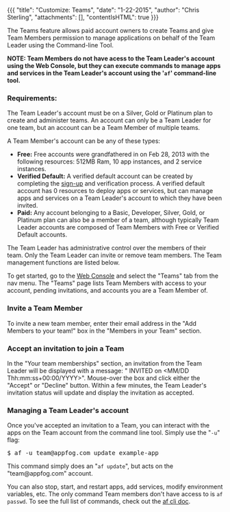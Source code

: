 {{{
  "title": "Customize: Teams",
  "date": "1-22-2015",
  "author": "Chris Sterling",
  "attachments": [],
  "contentIsHTML": true
}}}

<p>The Teams feature allows paid account owners to create Teams and give Team Members permission to manage applications on behalf of the Team Leader using the Command-line Tool.</p>
<p><strong>NOTE: Team Members do not have acess to the Team Leader's account using the Web Console, but they can execute commands to manage apps and services in the Team Leader's account using the '<code>af</code>' command-line tool.</strong></p>
<h3>Requirements:</h3>
<p>The Team Leader's account must be on a Silver, Gold or Platinum plan to create and administer teams. An account can only be a Team Leader for one team, but an account can be a Team Member of multiple teams.</p>
<p>A Team Member's account can be any of these types:</p>
<ul>
<li><strong>Free:</strong> Free accounts were grandfathered in on Feb 28, 2013 with the following resources: 512MB Ram, 10 app instances, and 2 service instances.</li>
<li><strong>Verified Default:</strong> A verified default account can be created by completing the <a href="https://console.appfog.com/signup">sign-up</a> and verification process. A verified default account has 0 resources to deploy apps or services, but can manage apps and services on a Team Leader's account to which they have been invited.</li>
<li><strong>Paid:</strong> Any account belonging to a Basic, Developer, Silver, Gold, or Platinum plan can also be a member of a team, although typically Team Leader accounts are composed of Team Members with Free or Verified Default accounts.</li>
</ul>
<p>The Team Leader has administrative control over the members of their team. Only the Team Leader can invite or remove team members. The Team management functions are listed below.</p>
<p>To get started, go to the <a href="https://console.appfog.com/">Web Console</a> and select the "Teams" tab from the nav menu. The "Teams" page lists Team Members with access to your account, pending invitations, and accounts you are a Team Member of.</p>
<h3>Invite a Team Member</h3>
<p>To invite a new team member, enter their email address in the "Add Members to your team!" box in the "Members in your Team" section.</p>
<h3>Accept an invitation to join a Team</h3>
<p>In the "Your team memberships" section, an invitation from the Team Leader will be displayed with a message: " INVITED on &lt;MM/DD Thh:mm:ss+00:00/YYYY&gt;". Mouse-over the box and click either the "Accept" or "Decline" button. Within a few minutes, the Team Leader's invitation status will update and display the invitation as accepted.</p>
<h3>Managing a Team Leader's account</h3>
<p>Once you've accepted an invitation to a Team, you can interact with the apps on the Team account from the command line tool. Simply use the "<code>-u</code>" flag:</p>
<pre>$ af -u team@appfog.com update example-app</pre>
<p>This command simply does an "<code>af update</code>", but acts on the "team@appfog.com" account.</p>
<p>You can also stop, start, and restart apps, add services, modify environment variables, etc. The only command Team members don't have access to is <code>af passwd</code>. To see the full list of commands, check out the <a href="https://docs.appfog.com/getting-started/af-cli">af cli doc</a>.</p>
